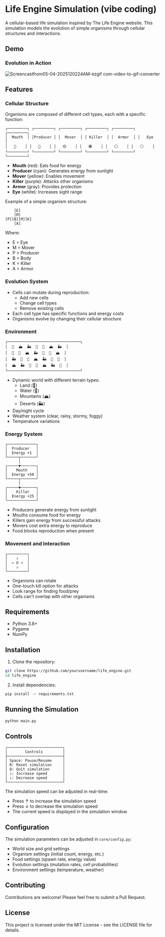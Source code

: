 # Life Engine Simulation (vibe coding)

A cellular-based life simulation inspired by The Life Engine website. This simulation models the evolution of simple organisms through cellular structures and interactions.

## Demo

### Evolution in Action
![Screencastfrom05-04-2025120224AM-ezgif com-video-to-gif-converter](https://github.com/user-attachments/assets/885c9c52-697d-4682-8d21-64546dba405e)


## Features

### Cellular Structure
Organisms are composed of different cell types, each with a specific function:

```
┌─────────┐ ┌─────────┐ ┌─────────┐ ┌─────────┐ ┌─────────┐ ┌─────────┐
│  Mouth  │ │Producer │ │  Mover  │ │ Killer  │ │  Armor  │ │   Eye   │
│   🔴    │ │   🔵    │ │   🟡    │ │   🟣    │ │   ⚪    │ │   ⚪    │
└─────────┘ └─────────┘ └─────────┘ └─────────┘ └─────────┘ └─────────┘
```

- **Mouth** (red): Eats food for energy
- **Producer** (cyan): Generates energy from sunlight
- **Mover** (yellow): Enables movement
- **Killer** (purple): Attacks other organisms
- **Armor** (gray): Provides protection
- **Eye** (white): Increases sight range

Example of a simple organism structure:
```
    [E]
    [M]
[P][B][M][K]
    [A]
```
Where:
- E = Eye
- M = Mover
- P = Producer
- B = Body
- K = Killer
- A = Armor

### Evolution System
- Cells can mutate during reproduction:
  - Add new cells
  - Change cell types
  - Remove existing cells
- Each cell type has specific functions and energy costs
- Organisms evolve by changing their cellular structure

### Environment
```
┌─────────────────────────────────┐
│  🌊  🏔️  🏜️  🌳  🌊  🏔️  🏜️  │
│  🌳  🌊  🏔️  🏜️  🌳  🌊  🏔️  │
│  🏜️  🌳  🌊  🏔️  🏜️  🌳  🌊  │
│  🏔️  🏜️  🌳  🌊  🏔️  🏜️  🌳  │
└─────────────────────────────────┘
```
- Dynamic world with different terrain types:
  - Land (🌳)
  - Water (🌊)
  - Mountains (🏔️)
  - Deserts (🏜️)
- Day/night cycle
- Weather system (clear, rainy, stormy, foggy)
- Temperature variations

### Energy System
```
┌─────────────┐
│  Producer   │
│  Energy +1  │
└─────┬───────┘
      │
┌─────▼───────┐
│    Mouth    │
│  Energy +50 │
└─────┬───────┘
      │
┌─────▼───────┐
│    Killer   │
│  Energy +25 │
└─────────────┘
```
- Producers generate energy from sunlight
- Mouths consume food for energy
- Killers gain energy from successful attacks
- Movers cost extra energy to reproduce
- Food blocks reproduction when present

### Movement and Interaction
```
┌─────────┐
│    ↑    │
│  ← O →  │
│    ↓    │
└─────────┘
```
- Organisms can rotate
- One-touch kill option for attacks
- Look range for finding food/prey
- Cells can't overlap with other organisms

## Requirements
- Python 3.8+
- Pygame
- NumPy

## Installation
1. Clone the repository:
```bash
git clone https://github.com/yourusername/life_engine.git
cd life_engine
```

2. Install dependencies:
```bash
pip install -r requirements.txt
```

## Running the Simulation
```bash
python main.py
```

## Controls
```
┌─────────────────────────┐
│        Controls         │
├─────────────────────────┤
│ Space: Pause/Resume     │
│ R: Reset simulation     │
│ Q: Quit simulation      │
│ ↑: Increase speed       │
│ ↓: Decrease speed       │
└─────────────────────────┘
```

The simulation speed can be adjusted in real-time:
- Press ↑ to increase the simulation speed
- Press ↓ to decrease the simulation speed
- The current speed is displayed in the simulation window

## Configuration
The simulation parameters can be adjusted in `core/config.py`:
- World size and grid settings
- Organism settings (initial count, energy, etc.)
- Food settings (spawn rate, energy value)
- Evolution settings (mutation rates, cell probabilities)
- Environment settings (temperature, weather)

## Contributing
Contributions are welcome! Please feel free to submit a Pull Request.

## License
This project is licensed under the MIT License - see the LICENSE file for details. 
